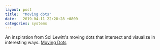 ```yaml
---
layout: post
title:  "Moving dots"
date:   2019-04-11 22:28:28 +0800
categories: systems
---
```



An inspiration from Sol Lewitt's moving dots that intersect and visualize in interesting ways.
[Moving Dots](https://prashanthtr.github.io/colliding-dots/)
